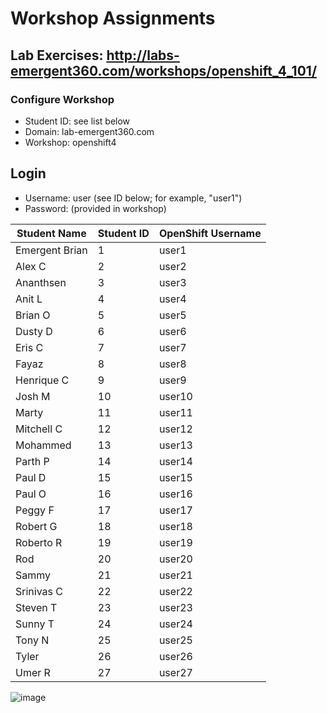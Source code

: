 # Workshop Assignments
## Lab Exercises: http://labs-emergent360.com/workshops/openshift_4_101/
### Configure Workshop
- Student ID: see list below
- Domain: lab-emergent360.com
- Workshop: openshift4

## Login
- Username: user<id> (see ID below; for example, "user1")
- Password: (provided in workshop)

| Student Name | Student ID | OpenShift Username | 
|------------ | ---------------| ---------------|
|	Emergent Brian	|	1	|	user1	|
|	Alex C	|	2	|	user2	|
|	Ananthsen	|	3	|	user3	|
|	Anit L	|	4	|	user4	|
|	Brian O	|	5	|	user5	|
|	Dusty D	|	6	|	user6	|
|	Eris C	|	7	|	user7	|
|	Fayaz	|	8	|	user8	|
|	Henrique C	|	9	|	user9	|
|	Josh M	|	10	|	user10	|
|	Marty	|	11	|	user11	|
|	Mitchell C	|	12	|	user12	|
|	Mohammed	|	13	|	user13	|
|	Parth P	|	14	|	user14	|
|	Paul D	|	15	|	user15	|
|	Paul O	|	16	|	user16	|
|	Peggy F	|	17	|	user17	|
|	Robert G	|	18	|	user18	|
|	Roberto R	|	19	|	user19	|
|	Rod	|	20	|	user20	|
|	Sammy	|	21	|	user21	|
|	Srinivas C	|	22	|	user22	|
|	Steven T	|	23	|	user23	|
|	Sunny T	|	24	|	user24	|
|	Tony N	|	25	|	user25	|
|	Tyler	|	26	|	user26	|
|	Umer R	|	27	|	user27	|
![image](https://user-images.githubusercontent.com/66794235/141175828-b23685d1-1110-4b50-a2d1-85c04c221375.png)



